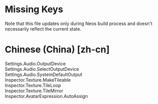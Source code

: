 # Missing Keys
Note that this file updates only during Neos build process and doesn't necessarily reflect the current state.

# Chinese (China) [zh-cn]
Settings.Audio.OutputDevice  
Settings.Audio.SelectOutputDevice  
Settings.Audio.SystemDefaultOutput  
Inspector.Texture.MakeTileable  
Inspector.Texture.TileLoop  
Inspector.Texture.TileMirror  
Inspector.AvatarExpression.AutoAssign  

